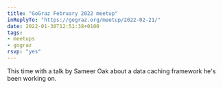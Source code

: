 ```yaml
---
title: "GoGraz February 2022 meetup"
inReplyTo: "https://gograz.org/meetup/2022-02-21/"
date: 2022-01-30T12:51:38+0100
tags:
- meetups
- gograz
rsvp: "yes" 
---
```

This time with a talk by Sameer Oak about a data caching framework he's been working on.